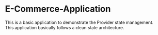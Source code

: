 # E-Commerce-Application
This is a basic application to demonstrate the Provider state management. This application basically follows a clean state architecture.
